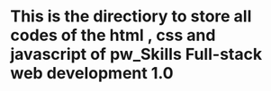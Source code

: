# This is the directiory to store all codes of the html , css and javascript of pw_Skills Full-stack web development 1.0
